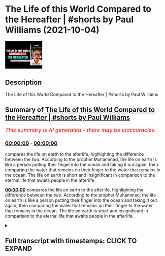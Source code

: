 # The Life of this World Compared to the Hereafter | #shorts by Paul Williams (2021-10-04)

![alt The Life of this World Compared to the Hereafter | #shorts by Paul Williams](YplduJNWvkg.jpg "The Life of this World Compared to the Hereafter | #shorts by Paul Williams")

## Description

The Life of this World Compared to the Hereafter | #shorts by Paul Williams

## Summary of [The Life of this World Compared to the Hereafter | #shorts by Paul Williams](https://www.youtube.com/watch?v=YplduJNWvkg)


*<span style="color:red; font-size:125%">This summary is AI generated - there may be inaccuracies</span>. [](/)*

### [00:00:00](https://www.youtube.com/watch?v=YplduJNWvkg&t=0) - [00:00:00](https://www.youtube.com/watch?v=YplduJNWvkg&t=0)

 compares the life on earth to the afterlife, highlighting the difference between the two. According to the prophet Muhammad, the life on earth is like a person putting their finger into the ocean and taking it out again, then comparing the water that remains on their finger to the water that remains in the ocean. The life on earth is short and insignificant in comparison to the eternal life that awaits people in the afterlife.

**[00:00:00](https://www.youtube.com/watch?v=YplduJNWvkg&t=0)**  compares the life on earth to the afterlife, highlighting the difference between the two. According to the prophet Muhammad, the life on earth is like a person putting their finger into the ocean and taking it out again, then comparing the water that remains on their finger to the water that remains in the ocean. The life on earth is short and insignificant in comparison to the eternal life that awaits people in the afterlife.

<details><summary><h2>Full transcript with timestamps: CLICK TO EXPAND</h2></summary>

[0:00:00](https://youtu.be/YplduJNWvkg?t=0) the prophet muhammad upon whom be peace  
[0:00:03](https://youtu.be/YplduJNWvkg?t=3) once said  
[0:00:05](https://youtu.be/YplduJNWvkg?t=5) the life of this world compared to the  
[0:00:08](https://youtu.be/YplduJNWvkg?t=8) hereafter  
[0:00:09](https://youtu.be/YplduJNWvkg?t=9) is as if one of you were to put his  
[0:00:12](https://youtu.be/YplduJNWvkg?t=12) finger in the ocean and take it out  
[0:00:15](https://youtu.be/YplduJNWvkg?t=15) again  
[0:00:16](https://youtu.be/YplduJNWvkg?t=16) then compare the water that remains on  
[0:00:19](https://youtu.be/YplduJNWvkg?t=19) his finger to the water that remains in  
[0:00:22](https://youtu.be/YplduJNWvkg?t=22) the ocean  
[0:00:25](https://youtu.be/YplduJNWvkg?t=25) hadith from sahih muslim  

</details>
